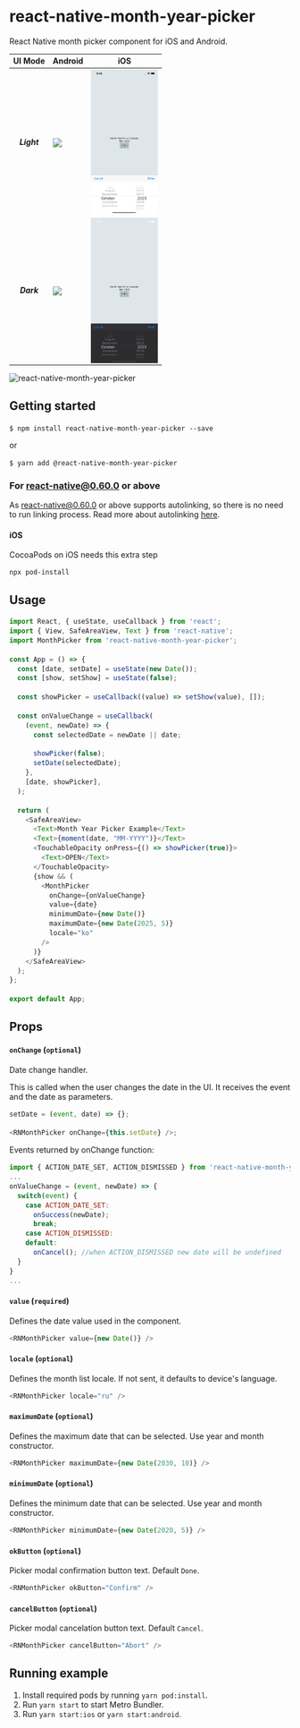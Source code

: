 # react-native-month-year-picker
React Native month picker component for iOS and Android.

| UI Mode | Android | iOS |
| --- | --- | --- |
| <p align="center">***Light*** | <img align="center" src="./screenshots/android_light.png" width="120">|<img align="center" src="./screenshots/ios_light.png" width="120">
| <p align="center">***Dark*** | <img align="center" src="./screenshots/android_dark.png" width="120">|<img align="center" src="./screenshots/ios_dark.png" width="120">

![react-native-month-year-picker](https://github.com/gusparis/react-native-month-year-picker/workflows/react-native-month-year-picker/badge.svg)

## Getting started

`$ npm install react-native-month-year-picker --save`

or

`$ yarn add @react-native-month-year-picker`

### For react-native@0.60.0 or above

As [react-native@0.60.0](https://reactnative.dev/blog/2019/07/03/version-60) or above supports autolinking, so there is no need to run linking process. 
Read more about autolinking [here](https://github.com/react-native-community/cli/blob/master/docs/autolinking.md).

#### iOS
CocoaPods on iOS needs this extra step

```
npx pod-install
```
## Usage
```javascript
import React, { useState, useCallback } from 'react';
import { View, SafeAreaView, Text } from 'react-native';
import MonthPicker from 'react-native-month-year-picker';

const App = () => {
  const [date, setDate] = useState(new Date());
  const [show, setShow] = useState(false);

  const showPicker = useCallback((value) => setShow(value), []);

  const onValueChange = useCallback(
    (event, newDate) => {
      const selectedDate = newDate || date;

      showPicker(false);
      setDate(selectedDate);
    },
    [date, showPicker],
  );

  return (
    <SafeAreaView>
      <Text>Month Year Picker Example</Text>
      <Text>{moment(date, "MM-YYYY")}</Text>
      <TouchableOpacity onPress={() => showPicker(true)}>
        <Text>OPEN</Text>
      </TouchableOpacity>
      {show && (
        <MonthPicker
          onChange={onValueChange}
          value={date}
          minimumDate={new Date()}
          maximumDate={new Date(2025, 5)}
          locale="ko"
        />
      )}
    </SafeAreaView>
  );
};

export default App;

```

## Props

#### `onChange` (`optional`)

Date change handler.

This is called when the user changes the date in the UI. It receives the event and the date as parameters.

```js
setDate = (event, date) => {};

<RNMonthPicker onChange={this.setDate} />;
```
Events returned by onChange function:
```js
import { ACTION_DATE_SET, ACTION_DISMISSED } from 'react-native-month-year-picker';
...
onValueChange = (event, newDate) => {
  switch(event) {
    case ACTION_DATE_SET:
      onSuccess(newDate);
      break;
    case ACTION_DISMISSED:
    default:
      onCancel(); //when ACTION_DISMISSED new date will be undefined
  }
}
...
```

#### `value` (`required`)

Defines the date value used in the component.

```js
<RNMonthPicker value={new Date()} />
```

#### `locale` (`optional`)

Defines the month list locale. If not sent, it defaults to device's language.

```js
<RNMonthPicker locale="ru" />
```

#### `maximumDate` (`optional`)

Defines the maximum date that can be selected. Use year and month constructor.

```js
<RNMonthPicker maximumDate={new Date(2030, 10)} />
```

#### `minimumDate` (`optional`)

Defines the minimum date that can be selected. Use year and month constructor.

```js
<RNMonthPicker minimumDate={new Date(2020, 5)} />
```

#### `okButton` (`optional`)

Picker modal confirmation button text. Default `Done`.

```js
<RNMonthPicker okButton="Confirm" />
```

#### `cancelButton` (`optional`)

Picker modal cancelation button text. Default `Cancel`.

```js
<RNMonthPicker cancelButton="Abort" />
```

## Running example
1. Install required pods by running `yarn pod:install`.
2. Run `yarn start` to start Metro Bundler.
3. Run `yarn start:ios` or `yarn start:android`.
